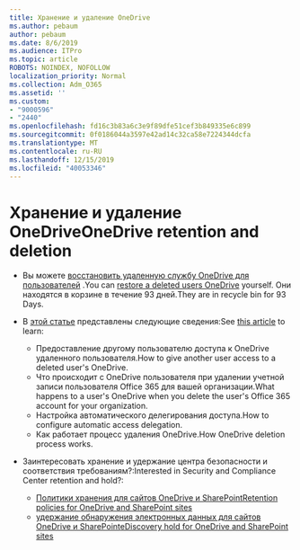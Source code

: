 ```yaml
---
title: Хранение и удаление OneDrive
ms.author: pebaum
author: pebaum
ms.date: 8/6/2019
ms.audience: ITPro
ms.topic: article
ROBOTS: NOINDEX, NOFOLLOW
localization_priority: Normal
ms.collection: Adm_O365
ms.assetid: ''
ms.custom:
- "9000596"
- "2440"
ms.openlocfilehash: fd16c3b83a6c3e9f89dfe51cef3b849335e6c899
ms.sourcegitcommit: 0f0186044a3597e42ad14c32ca58e7224344dcfa
ms.translationtype: MT
ms.contentlocale: ru-RU
ms.lasthandoff: 12/15/2019
ms.locfileid: "40053346"
---
```

# <a name="onedrive-retention-and-deletion"></a><span data-ttu-id="f5166-102">Хранение и удаление OneDrive</span><span class="sxs-lookup"><span data-stu-id="f5166-102">OneDrive retention and deletion</span></span>

- <span data-ttu-id="f5166-103">Вы можете [восстановить удаленную службу OneDrive для пользователей](https://docs.microsoft.com/onedrive/restore-deleted-onedrive) .</span><span class="sxs-lookup"><span data-stu-id="f5166-103">You can [restore a deleted users OneDrive](https://docs.microsoft.com/onedrive/restore-deleted-onedrive) yourself.</span></span> <span data-ttu-id="f5166-104">Они находятся в корзине в течение 93 дней.</span><span class="sxs-lookup"><span data-stu-id="f5166-104">They are in recycle bin for 93 Days.</span></span> 

- <span data-ttu-id="f5166-105">В [этой статье](https://docs.microsoft.com/onedrive/restore-deleted-onedrive) представлены следующие сведения:</span><span class="sxs-lookup"><span data-stu-id="f5166-105">See [this article](https://docs.microsoft.com/onedrive/restore-deleted-onedrive) to learn:</span></span>
    - <span data-ttu-id="f5166-106">Предоставление другому пользователю доступа к OneDrive удаленного пользователя.</span><span class="sxs-lookup"><span data-stu-id="f5166-106">How to give another user access to a deleted user's OneDrive.</span></span>
    - <span data-ttu-id="f5166-107">Что происходит с OneDrive пользователя при удалении учетной записи пользователя Office 365 для вашей организации.</span><span class="sxs-lookup"><span data-stu-id="f5166-107">What happens to a user's OneDrive when you delete the user's Office 365 account for your organization.</span></span>
    - <span data-ttu-id="f5166-108">Настройка автоматического делегирования доступа.</span><span class="sxs-lookup"><span data-stu-id="f5166-108">How to configure automatic access delegation.</span></span>
    - <span data-ttu-id="f5166-109">Как работает процесс удаления OneDrive.</span><span class="sxs-lookup"><span data-stu-id="f5166-109">How OneDrive deletion process works.</span></span>

- <span data-ttu-id="f5166-110">Заинтересовать хранение и удержание центра безопасности и соответствия требованиям?:</span><span class="sxs-lookup"><span data-stu-id="f5166-110">Interested in Security and Compliance Center retention and hold?:</span></span>
    - [<span data-ttu-id="f5166-111">Политики хранения для сайтов OneDrive и SharePoint</span><span class="sxs-lookup"><span data-stu-id="f5166-111">Retention policies for OneDrive and SharePoint sites</span></span>](https://docs.microsoft.com/office365/securitycompliance/retention-policies?redirectSourcePath=%252farticle%252f5e377752-700d-4870-9b6d-12bfc12d2423#content-in-onedrive-accounts-and-sharepoint-sites)
    - [<span data-ttu-id="f5166-112">удержание обнаружения электронных данных для сайтов OneDrive и SharePoint</span><span class="sxs-lookup"><span data-stu-id="f5166-112">eDiscovery hold for OneDrive and SharePoint sites</span></span>](https://docs.microsoft.com/office365/securitycompliance/ediscovery-cases#step-4-place-content-locations-on-hold)



